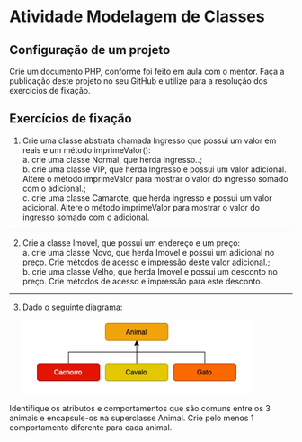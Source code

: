 # Atividade Modelagem de Classes

## Configuração de um projeto

Crie um documento PHP, conforme foi feito em aula com o mentor. 
Faça a publicação deste projeto no seu GitHub e utilize para a resolução dos exercícios de fixação.

## Exercícios de fixação

1. Crie uma classe abstrata chamada Ingresso que possui um valor
em reais e um método imprimeValor():  
    a. crie uma classe Normal, que herda Ingresso..;  
    b. crie uma classe VIP, que herda Ingresso e possui um valor
        adicional. Altere o método imprimeValor para mostrar o valor
        do ingresso somado com o adicional.;  
    c. crie uma classe Camarote, que herda ingresso e possui um
        valor adicional. Altere o método imprimeValor para mostrar o
        valor do ingresso somado com o adicional.  

---

2. Crie a classe Imovel, que possui um endereço e um preço:  
    a. crie uma classe Novo, que herda Imovel e possui um adicional
        no preço. Crie métodos de acesso e impressão deste valor
        adicional.;   
    b. crie uma classe Velho, que herda Imovel e possui um desconto
        no preço. Crie métodos de acesso e impressão para este
        desconto.

---

3. Dado o seguinte diagrama:  

    ![exercicio03](https://github.com/lipemp/aulas_php/blob/main/lista_pilares_poo/questao_03.jpg)
  
Identifique os atributos e comportamentos que são comuns entre os
3 animais e encapsule-os na superclasse Animal. Crie pelo menos 1
comportamento diferente para cada animal.
